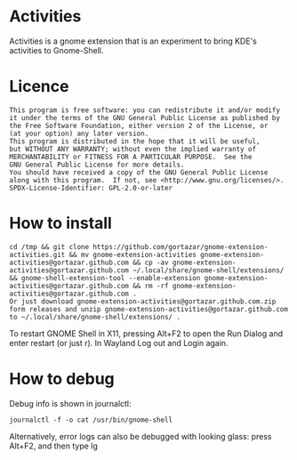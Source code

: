 # Activities

Activities is a gnome extension that is an experiment to bring KDE's activities to Gnome-Shell.

# Licence
```
This program is free software: you can redistribute it and/or modify
it under the terms of the GNU General Public License as published by
the Free Software Foundation, either version 2 of the License, or
(at your option) any later version.
This program is distributed in the hope that it will be useful,
but WITHOUT ANY WARRANTY; without even the implied warranty of
MERCHANTABILITY or FITNESS FOR A PARTICULAR PURPOSE.  See the
GNU General Public License for more details.
You should have received a copy of the GNU General Public License
along with this program.  If not, see <http://www.gnu.org/licenses/>.
SPDX-License-Identifier: GPL-2.0-or-later
```

# How to install
```
cd /tmp && git clone https://github.com/gortazar/gnome-extension-activities.git && mv gnome-extension-activities gnome-extension-activities@gortazar.github.com && cp -av gnome-extension-activities@gortazar.github.com ~/.local/share/gnome-shell/extensions/ && gnome-shell-extension-tool --enable-extension gnome-extension-activities@gortazar.github.com && rm -rf gnome-extension-activities@gortazar.github.com .
Or just download gnome-extension-activities@gortazar.github.com.zip form releases and unzip gnome-extension-activities@gortazar.github.com to ~/.local/share/gnome-shell/extensions/ .
```
To restart GNOME Shell in X11, pressing Alt+F2 to open the Run Dialog and enter restart 
(or just r). 
In Wayland Log out and Login again.

# How to debug

Debug info is shown in journalctl:

```
journalctl -f -o cat /usr/bin/gnome-shell
```

Alternatively, error logs can also be debugged with looking glass: press Alt+F2, and then type lg
